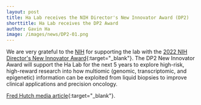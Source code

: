 ```yaml
---
layout: post
title: Ha Lab receives the NIH Director's New Innovator Award (DP2) 
shorttitle: Ha Lab receives the DP2 Award
author: Gavin Ha
image: /images/news/DP2-01.png
---
```


We are very grateful to the [NIH](https://commonfund.nih.gov/newinnovator/AwardRecipients) for supporting the lab with the [2022 NIH Director's New Innovator Award](https://commonfund.nih.gov/newinnovator/AwardRecipients){:target="_blank"}. The DP2 New Innovator Award will support the Ha Lab for the next 5 years to explore high-risk, high-reward research into how multiomic (genomic, transcriptomic, and epigenetic) information can be exploited from liquid biopsies to improve clinical applications and precision oncology.    

[Fred Hutch media article](https://www.fredhutch.org/en/news/center-news/2022/10/ha-new-innovator.html){:target="_blank"}.
